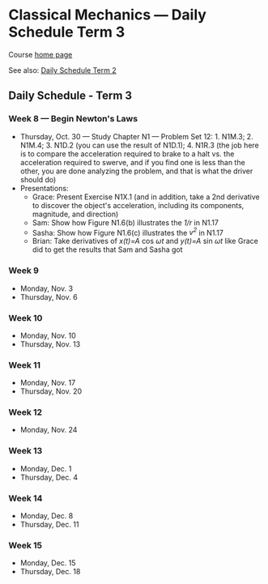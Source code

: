 # Classical Mechanics &mdash; Daily Schedule Term 3

Course [home page](./)

See also: [Daily Schedule Term 2](./daily_schedule-term_2.html)

## Daily Schedule - Term 3

### Week 8 &mdash; Begin Newton's Laws

* Thursday, Oct. 30 &mdash; Study Chapter N1 &mdash; Problem Set 12: 1. N1M.3; 2. N1M.4; 3. N1D.2 (you can use the result of N1D.1); 4. N1R.3 (the job here is to compare the acceleration required to brake to a halt vs. the acceleration required to swerve, and if you find one is less than the other, you are done analyzing the problem, and that is what the driver should do)
* Presentations:
  * Grace: Present Exercise N1X.1 (and in addition, take a 2nd derivative to discover the object's acceleration, including its components, magnitude, and direction)
  * Sam: Show how Figure N1.6(b) illustrates the *1/r* in N1.17
  * Sasha: Show how Figure N1.6(c) illustrates the *v<sup>2</sup>* in N1.17
  * Brian: Take derivatives of *x(t)=A* cos *&omega;t* and *y(t)=A* sin *&omega;t* like Grace did to get the results that Sam and Sasha got
  
### Week 9

* Monday, Nov. 3
* Thursday, Nov. 6

### Week 10

* Monday, Nov. 10
* Thursday, Nov. 13

### Week 11

* Monday, Nov. 17
* Thursday, Nov. 20

### Week 12

* Monday, Nov. 24

### Week 13

* Monday, Dec. 1
* Thursday, Dec. 4

### Week 14

* Monday, Dec. 8
* Thursday, Dec. 11

### Week 15

* Monday, Dec. 15
* Thursday, Dec. 18